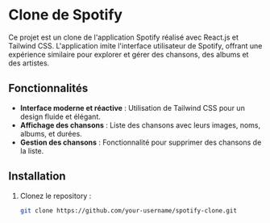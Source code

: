 # Clone de Spotify

Ce projet est un clone de l'application Spotify réalisé avec React.js et Tailwind CSS. L'application imite l'interface utilisateur de Spotify, offrant une expérience similaire pour explorer et gérer des chansons, des albums et des artistes.

## Fonctionnalités

- **Interface moderne et réactive** : Utilisation de Tailwind CSS pour un design fluide et élégant.
- **Affichage des chansons** : Liste des chansons avec leurs images, noms, albums, et durées.
- **Gestion des chansons** : Fonctionnalité pour supprimer des chansons de la liste.

## Installation

1. Clonez le repository :

   ```bash
   git clone https://github.com/your-username/spotify-clone.git
   ```
